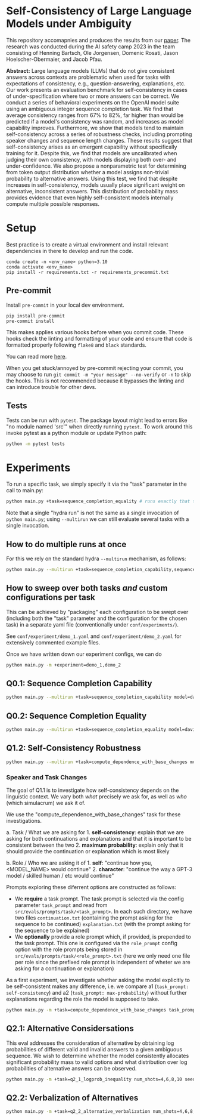 # Self-Consistency of Large Language Models under Ambiguity
This repository accomapnies and produces the results from our [paper](https://arxiv.org/abs/2310.13439). The research was conducted during the AI safety camp 2023 in the team consisting of Henning Bartsch, Ole Jorgensen, Domenic Rosati, Jason Hoelscher-Obermaier, and Jacob Pfau.

**Abstract:** Large language models (LLMs) that do not give consistent answers across contexts are problematic when used for tasks with expectations of consistency, e.g., question-answering, explanations, etc. Our work presents an evaluation benchmark for self-consistency in cases of under-specification where two or more answers can be correct. We conduct a series of behavioral experiments on the OpenAI model suite using an ambiguous integer sequence completion task. We find that average consistency ranges from 67\% to 82\%, far higher than would be predicted if a model's consistency was random, and increases as model capability improves. Furthermore, we show that models tend to maintain self-consistency across a series of robustness checks, including prompting speaker changes and sequence length changes. These results suggest that self-consistency arises as an emergent capability without specifically training for it. Despite this, we find that models are uncalibrated when judging their own consistency, with models displaying both over- and under-confidence. We also propose a nonparametric test for determining from token output distribution whether a model assigns non-trivial probability to alternative answers. Using this test, we find that despite increases in self-consistency, models usually place significant weight on alternative, inconsistent answers. This distribution of probability mass provides evidence that even highly self-consistent models internally compute multiple possible responses.


# Setup
Best practice is to create a virtual environment and install relevant dependencies in there to develop and run the code.

```
conda create -n <env_name> python=3.10
conda activate <env_name>
pip install -r requirements.txt -r requirements_precommit.txt
```

## Pre-commit
Install `pre-commit` in your local dev environment.
```
pip install pre-commit
pre-commit install
```
This makes applies various hooks before when you commit code. These hooks check the linting and formatting of your code and ensure that code is formatted properly following `flake8` and `black` standards.

You can read more [here](https://pre-commit.com/).

When you get stuck/annoyed by pre-commit rejecting your commit, you may choose to run `git commit -m "your message" --no-verify` or `-n` to skip the hooks. This is not recommended because it bypasses the linting and can introduce trouble for other devs.

## Tests
Tests can be run with `pytest`.
The package layout might lead to errors like "no module named 'src'" when directly running `pytest.`
To work around this invoke pytest as a python module or update Python path:
```sh
python -m pytest tests
```


# Experiments

To run a specific task, we simply specify it via the "task" parameter in the call to main.py:
```sh
python main.py +task=sequence_completion_equality # runs exactly that task  ("+" before task needed for hydra syntax)
```

Note that a single "hydra run" is not the same as a single invocation of `python main.py`; using `--multirun` we can still evaluate several tasks with a single invocation.


## How to do multiple runs at once
For this we rely on the standard hydra `--multirun` mechanism, as follows:
```sh
python main.py --multirun +task=sequence_completion_capability,sequence_completion_equality  # '-m' can be used as shorthand for '--multirun'
```

## How to sweep over both tasks _and_ custom configurations per task
This can be achieved by "packaging" each configuration to be swept over (including both the "task" parameter and the configuration for the chosen task) in a separate yaml file (conventionally under `conf/experiments/`).

See `conf/experiment/demo_1.yaml` and `conf/experiment/demo_2.yaml` for extensively commented example files.

Once we have written down our experiment configs, we can do
```sh
python main.py -m +experiment=demo_1,demo_2
```

## Q0.1: Sequence Completion Capability
```sh
python main.py --multirun +task=sequence_completion_capability model=davinci,text-davinci-003,gpt-3.5-turbo-0301,gpt-4-0314

```

## Q0.2: Sequence Completion Equality

```sh
python main.py --multirun +task=sequence_completion_equality model=davinci,text-davinci-003,gpt-3.5-turbo-0301,gpt-4-0314,claude-v1
```

## Q1.2: Self-Consistency Robustness

```sh
python main.py --multirun +task=compute_dependence_with_base_changes model=davinci,text-davinci-003,gpt-3.5-turbo-0301,gpt-4-0314
```

### Speaker and Task Changes

The goal of Q1.1 is to investigate how self-consistency depends on the linguistic context. We vary both _what_ precisely we ask for, as well as _who_ (which simulacrum) we ask it of.

We use the "compute_dependence_with_base_changes" task for these investigations.

a. Task / What we are asking for
    1. **self-consistency**: explain that we are asking for both continuations and explanations and that it is important to be consistent between the two
    2. **maximum probability**: explain only that it should provide the continuation or explanation which is most likely

b. Role / Who we are asking it of
    1. **self**: "continue how you, <MODEL_NAME> would continue"
    2. **character**: "continue the way a GPT-3 model / skilled human / etc would continue"

Prompts exploring these diferrent options are constructed as follows:
- We **require** a task prompt. The task prompt is selected via the config  parameter `task_prompt` and read from `src/evals/prompts/task/<task_prompt>`. In each such directory, we have two files `continuation.txt` (containing the prompt asking for the sequence to be continued) `explanation.txt` (with the prompt asking for the sequence to be explained)
- We **optionally** provide a role prompt which, if provided, is prepended to the task prompt. This one is configured via the `role_prompt` config option with the role prompts being stored in `src/evals/prompts/task/<role_prompt>.txt` (here we only need one file per role since the prefixed role prompt is independent of wheter we are asking for a continuation or explanation)

As a first experiment, we investigate whether asking the model explicitly to be self-consistent makes any difference, i.e. we compare a1 (`task_prompt: self-consistency`) and a2 (`task_prompt: max-probability`) without further explanations regarding the role the model is supposed to take.
```sh
python main.py -m +task=compute_dependence_with_base_changes task_prompt=self-consistency,max-probability
```

## Q2.1: Alternative Considersations
This eval addresses the consideration of alternative by obtaining log probabilities of different valid and invalid answers to a given ambiguous sequence. We wish to determine whether the model consistently allocates significant probability mass to valid options and what distribution over log probabilities of alternative answers can be observed.

```sh
python main.py -m +task=q2_1_logprob_inequality num_shots=4,6,8,10 seed=41,42,43
```

## Q2.2: Verbalization of Alternatives
```sh
python main.py -m +task=q2_2_alternative_verbalization num_shots=4,6,8,10 model=text-davinci-003,gpt-3.5-turbo-0301,gpt-4-0314 seed=41,42,43
```
